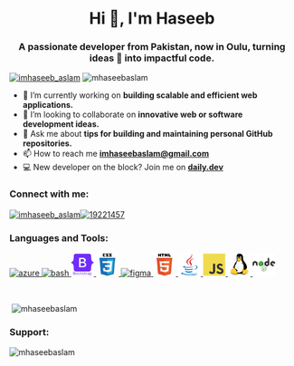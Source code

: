 <h1 align="center">Hi 👋, I'm Haseeb</h1>
<h3 align="center">A passionate developer from Pakistan, now in Oulu, turning ideas 🚀 into impactful code.</h3>

<p align="left"><a href="https://twitter.com/imhaseeb_aslam" target="blank"><img src="https://img.shields.io/twitter/follow/imhaseeb_aslam?logo=twitter&style=for-the-badge" alt="imhaseeb_aslam" /></a> <img src="https://komarev.com/ghpvc/?username=mhaseebaslam&label=Profile%20views&color=0e75b6&style=flat" alt="mhaseebaslam" /></p>

- 🔭 I’m currently working on **building scalable and efficient web applications.**
- 👯 I’m looking to collaborate on **innovative web or software development ideas.**
- 💬 Ask me about **tips for building and maintaining personal GitHub repositories.**
- 📫 How to reach me **imhaseebaslam@gmail.com**
- 💻 New developer on the block? Join me on <a href="https://dly.to/vbB4MrEWVDh" target="blank">**daily.dev**</a>

<h3 align="left">Connect with me:</h3>
<p align="left"><a href="https://twitter.com/imhaseeb_aslam" target="blank"><img align="center" src="https://raw.githubusercontent.com/rahuldkjain/github-profile-readme-generator/master/src/images/icons/Social/twitter.svg" alt="imhaseeb_aslam" height="30" width="40" /></a><a href="https://stackoverflow.com/users/19221457" target="blank"><img align="center" src="https://raw.githubusercontent.com/rahuldkjain/github-profile-readme-generator/master/src/images/icons/Social/stack-overflow.svg" alt="19221457" height="30" width="40" /></a></p>

<h3 align="left">Languages and Tools:</h3>
<p align="left"> <a href="https://azure.microsoft.com/en-in/" target="_blank" rel="noreferrer"> <img src="https://www.vectorlogo.zone/logos/microsoft_azure/microsoft_azure-icon.svg" alt="azure" width="40" height="40"/> </a> <a href="https://www.gnu.org/software/bash/" target="_blank" rel="noreferrer"> <img src="https://www.vectorlogo.zone/logos/gnu_bash/gnu_bash-icon.svg" alt="bash" width="40" height="40"/> </a> <a href="https://getbootstrap.com" target="_blank" rel="noreferrer"> <img src="https://raw.githubusercontent.com/devicons/devicon/master/icons/bootstrap/bootstrap-plain-wordmark.svg" alt="bootstrap" width="40" height="40"/> </a> <a href="https://www.w3schools.com/css/" target="_blank" rel="noreferrer"> <img src="https://raw.githubusercontent.com/devicons/devicon/master/icons/css3/css3-original-wordmark.svg" alt="css3" width="40" height="40"/> </a> <a href="https://www.figma.com/" target="_blank" rel="noreferrer"> <img src="https://www.vectorlogo.zone/logos/figma/figma-icon.svg" alt="figma" width="40" height="40"/> </a> <a href="https://www.w3.org/html/" target="_blank" rel="noreferrer"> <img src="https://raw.githubusercontent.com/devicons/devicon/master/icons/html5/html5-original-wordmark.svg" alt="html5" width="40" height="40"/> </a> <a href="https://www.java.com" target="_blank" rel="noreferrer"> <img src="https://raw.githubusercontent.com/devicons/devicon/master/icons/java/java-original.svg" alt="java" width="40" height="40"/> </a> <a href="https://developer.mozilla.org/en-US/docs/Web/JavaScript" target="_blank" rel="noreferrer"> <img src="https://raw.githubusercontent.com/devicons/devicon/master/icons/javascript/javascript-original.svg" alt="javascript" width="40" height="40"/> </a> <a href="https://www.linux.org/" target="_blank" rel="noreferrer"> <img src="https://raw.githubusercontent.com/devicons/devicon/master/icons/linux/linux-original.svg" alt="linux" width="40" height="40"/> </a> <a href="https://nodejs.org" target="_blank" rel="noreferrer"> <img src="https://raw.githubusercontent.com/devicons/devicon/master/icons/nodejs/nodejs-original-wordmark.svg" alt="nodejs" width="40" height="40"/> </a> </p>
<br>

<p align="left">&nbsp;<img align="center" src="https://github-readme-stats.vercel.app/api?username=mhaseebaslam&show_icons=true&locale=en" alt="mhaseebaslam"/></p>

<h3 align="left">Support:</h3>
<p><a href="https://www.buymeacoffee.com/mhaseebaslam"> <img align="left" src="https://cdn.buymeacoffee.com/buttons/v2/default-yellow.png" height="50" width="210" alt="mhaseebaslam" /></a></p>
